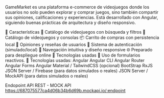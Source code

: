 GameMarket es una plataforma e-commerce de videojuegos donde los usuarios no solo pueden explorar y comprar juegos, sino también compartir sus opiniones, calificaciones y experiencias. Está desarrollado con Angular, siguiendo buenas prácticas de arquitectura y diseño responsivo.

🧩 Características
🛒 Catálogo de videojuegos con búsqueda y filtros
🛒 Catálogo de videojuegos y consolas
📦 Carrito de compras con persistencia local
💬 Opiniones y reseñas de usuarios
🔐 Sistema de autenticación (simulado/local)
🧭 Navegación intuitiva y diseño responsive
🌐 Preparado para despliegue online
🚀 Tecnologías usadas
📄 Uso de formularios reactivos.
🚀 Tecnologías usadas:
Angular
Angular CLI
Angular Router
Angular Forms
Angular Material / TailwindCSS (opcional)
BootStrap
RxJS
JSON Server / Firebase (para datos simulados o reales)
JSON Server / MockAPI (para datos simulados o reales)

Endopoint API REST - MOCK API
https://687075577ca4d06b34b6d69b.mockapi.io/:endpoint 
